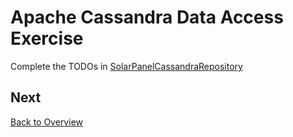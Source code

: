 # Apache Cassandra Data Access Exercise

Complete the TODOs in [SolarPanelCassandraRepository](../solar-farm/src/main/java/learn/solarfarm/data/SolarPanelCassandraRepository.java)

## Next
[Back to Overview](../README.md)
